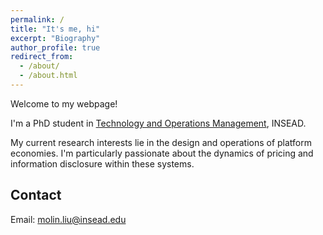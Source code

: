 ```yaml
---
permalink: /
title: "It's me, hi"
excerpt: "Biography"
author_profile: true
redirect_from: 
  - /about/
  - /about.html
---
```


Welcome to my webpage!

I'm a PhD student in [Technology and Operations Management](https://www.insead.edu/phd/academics-and-research/technology-operations-management), INSEAD.

My current research interests lie in the design and operations of platform economies. I'm particularly passionate about the dynamics of pricing and information disclosure within these systems. 


Contact
------
Email: molin.liu@insead.edu
